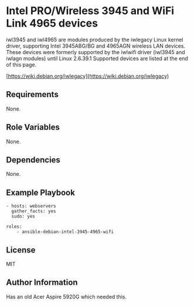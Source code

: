 Intel PRO/Wireless 3945 and WiFi Link 4965 devices
==================================================

iwl3945 and iwl4965 are modules produced by the iwlegacy Linux kernel driver,
supporting Intel 3945ABG/BG and 4965AGN wireless LAN devices. These devices
were formerly supported by the iwlwifi driver (iwl3945 and iwlagn modules)
until Linux 2.6.39.1 Supported devices are listed at the end of this page.

[https://wiki.debian.org/iwlegacy](https://wiki.debian.org/iwlegacy)

Requirements
------------

None.

Role Variables
--------------

None.

Dependencies
------------

None.

Example Playbook
----------------

    - hosts: webservers
      gather_facts: yes
      sudo: yes

    roles:
        - ansible-debian-intel-3945-4965-wifi

License
-------

MIT

Author Information
------------------

Has an old Acer Aspire 5920G which needed this.
